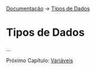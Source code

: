 [Documentação](README.md) -> [Tipos de Dados](#)

# Tipos de Dados
...

Próximo Capítulo: [Variáveis](variaveis.md)
